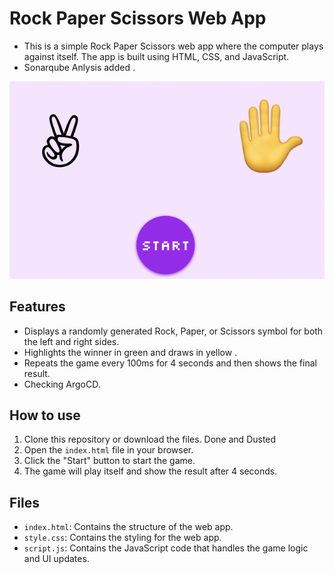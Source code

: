 # Rock Paper Scissors Web App

- This is a simple Rock Paper Scissors web app where the computer plays against itself. The app is built using HTML, CSS, and JavaScript.
- Sonarqube Anlysis added  .

![Rock Paper Scissors Web App Screenshot](screenshot.png)

## Features

- Displays a randomly generated Rock, Paper, or Scissors symbol for both the left and right sides.
- Highlights the winner in green and draws in yellow .
- Repeats the game every 100ms for 4 seconds and then shows the final result.
- Checking ArgoCD.

## How to use

1. Clone this repository or download the files. Done and Dusted
2. Open the `index.html` file in your browser.
3. Click the "Start" button to start the game.
4. The game will play itself and show the result after 4 seconds.

## Files

- `index.html`: Contains the structure of the web app.
- `style.css`: Contains the styling for the web app.
- `script.js`: Contains the JavaScript code that handles the game logic and UI updates.
